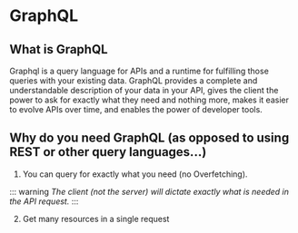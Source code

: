 # GraphQL 

## What is GraphQL 
Graphql is a query language for APIs and a runtime for fulfilling those queries with your existing data. GraphQL provides a complete and understandable description of your data in your API, gives the client the power to ask for exactly what they need and nothing more, makes it easier to evolve APIs over time, and enables the power of developer tools.

## Why do you need GraphQL (as opposed to using REST or other query languages...)
1. You can query for exactly what you need (no Overfetching). 

::: warning
*The client (not the server) will dictate exactly what is needed in the API request.*
:::

2. Get many resources in a single request 